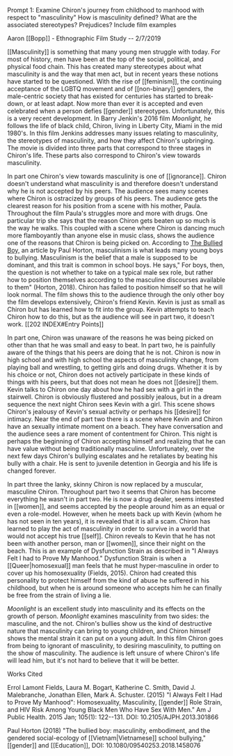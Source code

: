 Prompt 1: Examine Chiron's journey from childhood to manhood with respect to "masculinity" How is masculinity defined? What are the associated stereotypes? Prejudices? Include film examples

Aaron [[Bopp]] - Ethnographic Film Study -- 2/7/2019

[[Masculinity]] is something that many young men struggle with today. For most of history, men have been at the top of the social, political, and physical food chain. This has created many stereotypes about what masculinity is and the way that men act, but in recent years these notions have started to be questioned. With the rise of [[feminism]], the continuing acceptance of the LGBTQ movement and of [[non-binary]] genders, the male-centric society that has existed for centuries has started to break-down, or at least adapt. Now more than ever it is accepted and even celebrated when a person defies [[gender]] stereotypes. Unfortunately, this is a very recent development. In Barry Jenkin's 2016 film *Moonlight,* he follows the life of black child, Chiron, living in Liberty City, Miami in the mid 1980's. In this film Jenkins addresses many issues relating to masculinity, the stereotypes of masculinity, and how they affect Chiron's upbringing. The movie is divided into three parts that correspond to three stages in Chiron's life. These parts also correspond to Chiron's view towards masculinity.

In part one Chiron's view towards masculinity is one of [[ignorance]]. Chiron doesn't understand what masculinity is and therefore doesn't understand why he is not accepted by his peers. The audience sees many scenes where Chiron is ostracized by groups of his peers. The audience gets the clearest reason for his position from a scene with his mother, Paula. Throughout the film Paula's struggles more and more with drugs. One particular trip she says that the reason Chiron gets beaten up so much is the way he walks. This coupled with a scene where Chiron is dancing much more flamboyantly than anyone else in music class, shows the audience one of the reasons that Chiron is being picked on. According to <u>The Bullied Boy,</u> an article by Paul Horton, masculinism is what leads many young boys to bullying. Masculinism is the belief that a male is supposed to be dominant, and this trait is common in school boys. He says," For boys, then, the question is not whether to take on a typical male sex role, but rather how to position themselves according to the masculine discourses available to them" (Horton, 2018). Chiron has failed to position himself so that he will look normal. The film shows this to the audience through the only other boy the film develops extensively, Chiron's friend Kevin. Kevin is just as small as Chiron but has learned how to fit into the group. Kevin attempts to teach Chiron how to do this, but as the audience will see in part two, it doesn't work.
[[202 INDEX#Entry Points]]

In part one, Chiron was unaware of the reasons he was being picked on other than that he was small and easy to beat. In part two, he is painfully aware of the things that his peers are doing that he is not. Chiron is now in high school and with high school the aspects of masculinity change, from playing ball and wrestling, to getting girls and doing drugs. Whether it is by his choice or not, Chiron does not actively participate in these kinds of things with his peers, but that does not mean he does not [[desire]] them. Kevin talks to Chiron one day about how he had sex with a girl in the stairwell. Chiron is obviously flustered and possibly jealous, but in a dream sequence the next night Chiron sees Kevin with a girl. This scene shows Chiron's jealousy of Kevin's sexual activity or perhaps his [[desire]] for intimacy. Near the end of part two there is a scene where Kevin and Chiron have an sexually intimate moment on a beach. They have conversation and the audience sees a rare moment of contentment for Chiron. This night is perhaps the beginning of Chiron accepting himself and realizing that he can have value without being traditionally masculine. Unfortunately, over the next few days Chiron's bullying escalates and he retaliates by beating his bully with a chair. He is sent to juvenile detention in Georgia and his life is changed forever.

In part three the lanky, skinny Chiron is now replaced by a muscular, masculine Chiron. Throughout part two it seems that Chiron has become everything he wasn't in part two. He is now a drug dealer, seems interested in [[women]], and seems accepted by the people around him as an equal or even a role-model. However, when he meets back up with Kevin (whom he has not seen in ten years), it is revealed that it is all a scam. Chiron has learned to play the act of masculinity in order to survive in a world that would not accept his true [[self]]. Chiron reveals to Kevin that he has not been with another person, man or [[women]], since their night on the beach. This is an example of Dysfunction Strain as described in "I Always Felt I had to Prove My Manhood." Dysfunction Strain is when a [[Queer|homosexual]] man feels that he must hyper-masculine in order to cover up his homosexuality (Fields, 2015). Chiron had created this personality to protect himself from the kind of abuse he suffered in his childhood, but when he is around someone who accepts him he can finally be free from the strain of living a lie.

*Moonlight* is an excellent study into masculinity and its effects on the growth of person. *Moonlight* examines masculinity from two sides: the masculine, and the not. Chiron's bullies show us the kind of destructive nature that masculinity can bring to young children, and Chiron himself shows the mental strain it can put on a young adult. In this film Chiron goes from being to ignorant of masculinity, to desiring masculinity, to putting on the show of masculinity. The audience is left unsure of where Chiron's life will lead him, but it's not hard to believe that it will be better.

Works Cited

Errol Lamont Fields, Laura M. Bogart, Katherine C. Smith, David J. Malebranche, Jonathan Ellen, Mark A. Schuster. (2015) "I Always Felt I Had to Prove My Manhood": Homosexuality, Masculinity, [[gender]] Role Strain, and HIV Risk Among Young Black Men Who Have Sex With Men." Am J Public Health. 2015 Jan; 105(1): 122--131. DOI: 10.2105/AJPH.2013.301866

Paul Horton (2018) "The bullied boy: masculinity, embodiment, and the gendered social-ecology of [[Vietnam|Vietnamese]] school bullying," [[gender]] and [[Education]], DOI: 10.1080/09540253.2018.1458076
